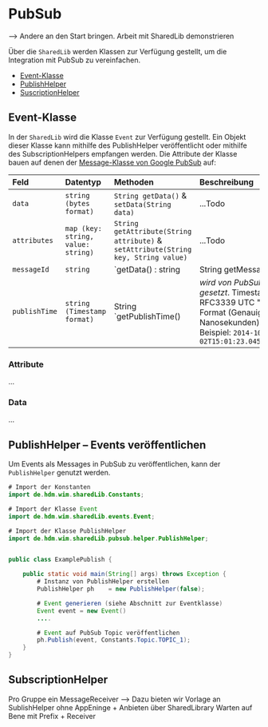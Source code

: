 # PubSub

--> Andere an den Start bringen. Arbeit mit SharedLib demonstrieren

Über die `SharedLib` werden Klassen zur Verfügung gestellt, um die Integration mit PubSub zu vereinfachen.

* [Event-Klasse](#event-klasse)
* [PublishHelper](#publishhelper)
* [SuscriptionHelper](#subscriptionhelper)


## Event-Klasse
In der `SharedLib` wird die Klasse `Event` zur Verfügung gestellt.
Ein Objekt dieser Klasse kann mithilfe des PublishHelper veröffentlicht oder mithilfe des SubscriptionHelpers empfangen werden.
Die Attribute der Klasse bauen auf denen der [Message-Klasse von Google PubSub]((https://cloud.google.com/pubsub/docs/reference/rest/v1/PubsubMessage):) auf:

| Feld  | Datentyp | Methoden | Beschreibung |
| :------ | :------ | :------ | :------ |
| `data` | `string (bytes format)` | `String getData()` & `setData(String data)` | ...Todo |
| `attributes` | `map (key: string, value: string)` | `String getAttribute(String attribute)` & `setAttribute(String key, String value)` | ...Todo |
| `messageId` | `string` | `getData() : string | String getMessageId()` | *wird von PubSub gesetzt* |
| `publishTime` | `string (Timestamp format)` | String `getPublishTime() | *wird von PubSub gesetzt*. Timestamp im RFC3339 UTC "Zulu" Format (Genauigkeit in Nanosekunden). Beispiel: `2014-10-02T15:01:23.045123456Z` |

### Attribute
...

### Data
...

## PublishHelper – Events veröffentlichen
Um Events als Messages in PubSub zu veröffentlichen, kann der `PublishHelper` genutzt werden.

```java
# Import der Konstanten
import de.hdm.wim.sharedLib.Constants;

# Import der Klasse Event
import de.hdm.wim.sharedLib.events.Event;

# Import der Klasse PublishHelper
import de.hdm.wim.sharedLib.pubsub.helper.PublishHelper;


public class ExamplePublish {

    public static void main(String[] args) throws Exception {
        # Instanz von PublishHelper erstellen
        PublishHelper ph    = new PublishHelper(false);

        # Event generieren (siehe Abschnitt zur Eventklasse)
        Event event = new Event()
        ....

        # Event auf PubSub Topic veröffentlichen
        ph.Publish(event, Constants.Topic.TOPIC_1);
    }
}
```

## SubscriptionHelper
Pro Gruppe ein MessageReceiver --> Dazu bieten wir Vorlage an
SublishHelper ohne AppEninge + Anbieten über SharedLibrary 
Warten auf Bene mit Prefix + Receiver